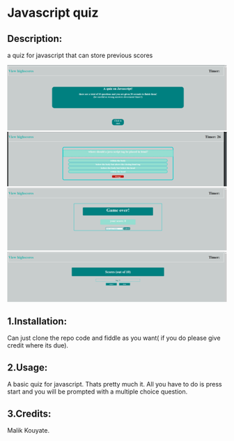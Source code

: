 <JAVASCRIPT-QUIZ>

# Javascript quiz

## Description:

a quiz for javascript that can store previous scores

![info screen for quiz](images/info_ss.png )
![ quiz options ](images/quiz_ss.png)
![end of quiz screen](images/end_ss.png)
![ scores screen ](images/scores_ss.png )

## 1.Installation:

Can just clone the repo code and fiddle as you want( if you do please give credit where its due).

## 2.Usage:

A basic quiz for javascript. Thats pretty much it. All you have to do is press start and you will be prompted with a multiple choice question.

## 3.Credits:

Malik Kouyate.
